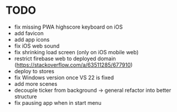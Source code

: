 # TODO

-   fix missing PWA highscore keyboard on iOS
-   add favicon
-   add app icons
-   fix iOS web sound
-   fix shrinking load screen (only on iOS mobile web)
-   restrict firebase web to deployed domain (https://stackoverflow.com/a/63511285/677910)
-   deploy to stores
-   fix Windows version once VS 22 is fixed
-   add more scenes
-   decouple ticker from background -> general refactor into better structure
-   fix pausing app when in start menu
